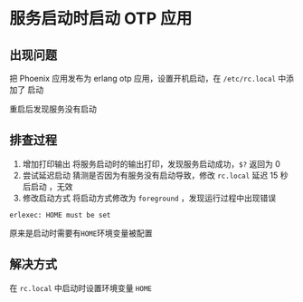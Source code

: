 # 服务启动时启动 OTP 应用

## 出现问题

把 Phoenix 应用发布为 erlang otp 应用，设置开机启动，在 `/etc/rc.local` 中添加了
启动

重启后发现服务没有启动

## 排查过程

1. 增加打印输出 将服务启动时的输出打印，发现服务启动成功，`$?` 返回为 0
2. 尝试延迟启动 猜测是否因为有服务没有启动导致，修改 `rc.local` 延迟 15 秒后启动
   ，无效
3. 修改启动方式 将启动方式修改为 `foreground` ，发现运行过程中出现错误

```
erlexec: HOME must be set
```

原来是启动时需要有`HOME`环境变量被配置

## 解决方式

在 `rc.local` 中启动时设置环境变量 `HOME`
